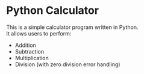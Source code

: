 # Python Calculator

This is a simple calculator program written in Python.  
It allows users to perform:

- Addition
- Subtraction
- Multiplication
- Division (with zero division error handling)
